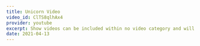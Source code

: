 ```yaml
---
title: Unicorn Video
video_id: ClTS8qlhAx4
provider: youtube
excerpt: Show videos can be included within no video category and will be shown only on video section landing page.
date: 2021-04-13
---
```

